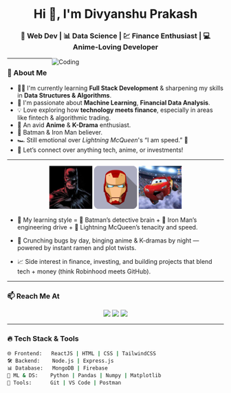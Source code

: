 <h1 align="center">Hi 👋, I'm Divyanshu Prakash</h1>
<h3 align="center">🚀 Web Dev | 📊 Data Science | 💹 Finance Enthusiast | 💻 Anime-Loving Developer</h3>

<img align="right" alt="Coding" width="400" src="https://media.giphy.com/media/qgQUggAC3Pfv687qPC/giphy.gif">

---

### 🌟 About Me

- 🧑‍💻 I'm currently learning **Full Stack Development** & sharpening my skills in **Data Structures & Algorithms**.
- 🎯 I'm passionate about **Machine Learning**, **Financial Data Analysis**.
- 💡 Love exploring how **technology meets finance**, especially in areas like fintech & algorithmic trading.
- 🎥 An avid **Anime** & **K-Drama** enthusiast.
- 🦇 Batman & Iron Man believer.
- 🏎️ Still emotional over *Lightning McQueen*'s “I am speed.” 🥹
- 💬 Let’s connect over anything tech, anime, or investments!

---

<p align="center">
  <img src="assets/Batman(2).jpeg" width="100px" />
  <img src="assets/Iron Man.png" width="100px" />
  <img src="assets/Lightning Mcqueen.jpeg" width="100px" />
</p>


- 🧩 My learning style = 🦇 Batman’s detective brain + 🤖 Iron Man’s engineering drive + 🏁 Lightning McQueen’s tenacity and speed.

- 🍜 Crunching bugs by day, binging anime & K-dramas by night — powered by instant ramen and plot twists.

- 📈 Side interest in finance, investing, and building projects that blend tech + money (think Robinhood meets GitHub).

---

### 📫 Reach Me At

<div align="center">
  <a href="mailto:divyanshuprakash187@gmail.com"><img src="https://img.shields.io/badge/Gmail-DivyanshuPrakash187-red?style=for-the-badge&logo=gmail&logoColor=white"/></a>
  <a href="https://www.linkedin.com/in/prakashdivyanshu/" target="_blank"><img src="https://img.shields.io/badge/LinkedIn-DivyanshuPrakash-blue?style=for-the-badge&logo=linkedin&logoColor=white"/></a>
  <a href="https://github.com/DP-otaku"><img src="https://img.shields.io/badge/GitHub-DP--otaku-181717?style=for-the-badge&logo=github"/></a>
</div>

---

### 🔥 Tech Stack & Tools

```bash
🌐 Frontend:   ReactJS | HTML | CSS | TailwindCSS
🛠️ Backend:    Node.js | Express.js
📊 Database:   MongoDB | Firebase
🧠 ML & DS:    Python | Pandas | Numpy | Matplotlib
🚀 Tools:      Git | VS Code | Postman 
